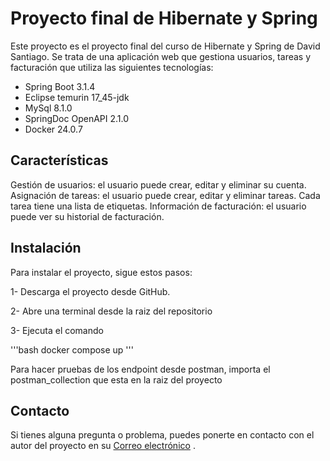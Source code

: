 # Proyecto final de Hibernate y Spring

Este proyecto es el proyecto final del curso de Hibernate y Spring de David Santiago. Se trata de una aplicación web que gestiona usuarios, tareas y facturación que utiliza las siguientes tecnologías:

* Spring Boot 3.1.4
* Eclipse temurin 17_45-jdk
* MySql 8.1.0
* SpringDoc OpenAPI 2.1.0
* Docker 24.0.7

## Características
Gestión de usuarios: el usuario puede crear, editar y eliminar su cuenta.
Asignación de tareas: el usuario puede crear, editar y eliminar tareas. Cada tarea tiene una lista de etiquetas.
Información de facturación: el usuario puede ver su historial de facturación.

## Instalación

Para instalar el proyecto, sigue estos pasos:

1- Descarga el proyecto desde GitHub.

2- Abre una terminal desde la raiz del repositorio 

3- Ejecuta el comando

'''bash
docker compose up
'''

Para hacer pruebas de los endpoint desde postman, importa el postman_collection que esta en la raiz del proyecto

## Contacto

Si tienes alguna pregunta o problema, puedes ponerte en contacto con el autor del proyecto en
su [Correo electrónico](mailto:davidsantiago434@gmail.com) .
